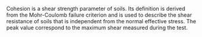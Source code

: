 Cohesion is a shear strength parameter of soils. Its definition is derived from the Mohr-Coulomb failure criterion and is used to describe the shear resistance of soils that is independent from the normal effective stress. The peak value correspond to the maximum shear measured during the test.

